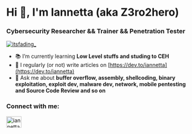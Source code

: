 # Hi 👋, I'm Iannetta (aka Z3ro2hero)
### Cybersecurity Researcher && Trainer && Penetration Tester

<p align="left"> <a href="https://www.linkedin.com/in/cyberzero2hero/" target="_blank"><img src="https://img.shields.io/twitter/follow/iannetta?logo=linkedin&style=for-the-badge" alt="itsfading_" /></a> </p>

- 📚 I’m currently learning **Low Level stuffs and studing to CEH**
- 📝 I regularly (or not) write articles on [https://dev.to/iannetta](https://dev.to/iannetta)
- 💬 Ask me about **buffer overflow, assembly, shellcoding, binary exploitation, exploit dev, malware dev, network, mobile pentesting and Source Code Review and so on**


### Connect with me:
<p align="left">
<a href="https://www.linkedin.com/in/cyberzero2hero/" target="_blank"><img align="center" src="https://raw.githubusercontent.com/rahuldkjain/github-profile-readme-generator/master/src/images/icons/Social/linked-in-alt.svg" alt="iannetta" height="30" width="40" /></a>

</p>
